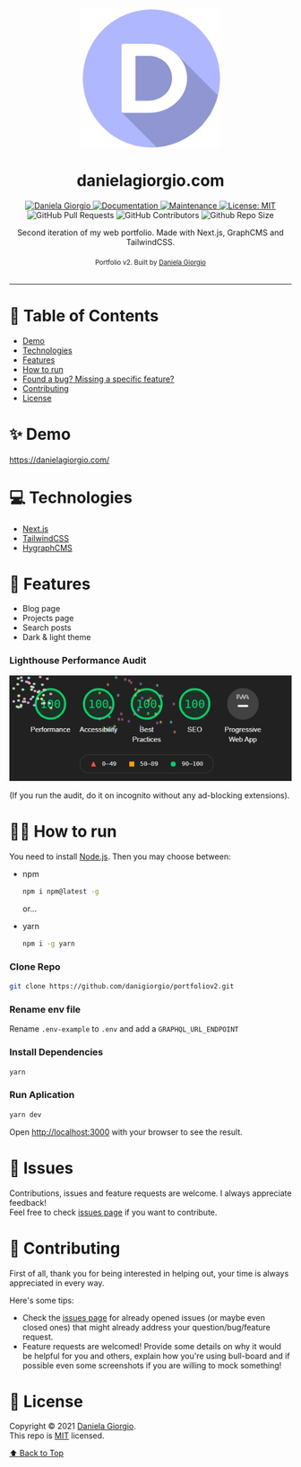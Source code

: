 <p align="center">
   <img alt="Portfolio logo" src="./.github/images/logo.png"  width="250"/>
</p>
 
<h1 align="center">danielagiorgio.com</h1>

<p align="center">	
   <a href="https://linkedin.com/in/danielagiorgio">
      <img alt="Daniela Giorgio" src="https://img.shields.io/badge/-danigiorgio-6868DF?style=flat&logo=Linkedin&logoColor=white" />
   </a>
  <a href="https://github.com/danigiorgio/portfoliov2#readme">
    <img alt="Documentation" src="https://img.shields.io/badge/documentation-yes-6868DF.svg" />
  </a>
  <a href="https://github.com/danigiorgio/portfoliov2/graphs/commit-activity">
    <img alt="Maintenance" src="https://img.shields.io/badge/Maintained%3F-yes-6868DF.svg" />
  </a>
  <a href="https://github.com/danigiorgio/portfoliov2/blob/master/LICENSE">
    <img alt="License: MIT" src="https://img.shields.io/badge/License-MIT-6868DF.svg" />
  </a>
  <img alt="GitHub Pull Requests" src="https://img.shields.io/github/issues-pr/danigiorgio/portfoliov2?color=6868DF" />
  <img alt="GitHub Contributors" src="https://img.shields.io/github/contributors/danigiorgio/portfoliov2?color=6868DF" />
  <img alt="Github Repo Size" src="https://img.shields.io/github/repo-size/danigiorgio/portfoliov2?color=6868DF" />
</p>

 <p align="center">Second iteration of my web portfolio. Made with Next.js, GraphCMS and TailwindCSS.</p>

<div align="center">
  <sub>Portfolio v2. Built by
    <a href="https://github.com/danigiorgio">Daniela Giorgio</a>
  </sub>
</div>

<br />

---

# :pushpin: Table of Contents

* [Demo](#sparkles-demo)
* [Technologies](#computer-technologies)
* [Features](#rocket-features)
* [How to run](#construction_worker_woman-how-to-run)
* [Found a bug? Missing a specific feature?](#bug-issues)
* [Contributing](#handshake-contributing)
* [License](#closed_book-license)

# :sparkles: Demo
https://danielagiorgio.com/

# :computer: Technologies

* [Next.js](https://nextjs.org/)     
* [TailwindCSS](https://tailwindcss.com)      
* [HygraphCMS]([https://graphcms.com/](https://hygraph.com/))    

# :rocket: Features

- Blog page
- Projects page
- Search posts
- Dark & light theme

### Lighthouse Performance Audit
<img alt="Perfect Google Chrome Lighthouse score" src="./.github/images/lighthouse.gif" target="_blank" />

(If you run the audit, do it on incognito without any ad-blocking extensions).
  
# :construction_worker_woman: How to run

You need to install [Node.js](https://nodejs.org/en/download/). Then you may choose between:

* npm 
  ```sh
  npm i npm@latest -g
  ```
  or...


* yarn
  ```sh
  npm i -g yarn
  ```

### Clone Repo
```bash
git clone https://github.com/danigiorgio/portfoliov2.git
```
### Rename env file
Rename `.env-example` to `.env` and add a `GRAPHQL_URL_ENDPOINT`
### Install Dependencies
```bash
yarn
```
### Run Aplication
```bash 
yarn dev 
```

Open [http://localhost:3000](http://localhost:3000) with your browser to see the result.
<br>

# :bug: Issues


Contributions, issues and feature requests are welcome. I always appreciate feedback! <br />
Feel free to check [issues page](https://github.com/danigiorgio/portfoliov2/issues) if you want to contribute.<br />


# :handshake: Contributing
First of all, thank you for being interested in helping out, your time is always appreciated in every way. 

Here's some tips:

* Check the [issues page](https://github.com/danigiorgio/portfoliov2/issues) for already opened issues (or maybe even closed ones) that might already address your question/bug/feature request.
* Feature requests are welcomed! Provide some details on why it would be helpful for you and others, explain how you're using bull-board and if possible even some screenshots if you are willing to mock something!


# :closed_book: License

Copyright © 2021 [Daniela Giorgio](https://github.com/danigiorgio).<br />
This repo is [MIT](https://github.com/danigiorgio/portfoliov2/blob/main/LICENSE) licensed.


[⬆ Back to Top](#pushpin-table-of-contents)
